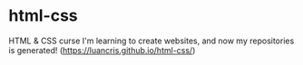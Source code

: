 # html-css
 HTML & CSS curse
 I'm learning to create websites, and now my repositories is generated!
 (https://luancris.github.io/html-css/)
